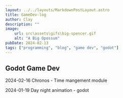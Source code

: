 ```yaml
---
layout: ../../layouts/MarkdownPostLayout.astro
title: GameDev-log
author: Clay
description: ""
image:
    url: src\assets\gifs\big-spencer.gif
    alt: "A Big Opossum"
pubDate: 2024-02-13
tags: ["programming", "blog", "game dev", "godot"]
---
```


## Godot Game Dev

2024-02-16
Chronos - Time mangement module

2024-01-19
Day night animation - godot
